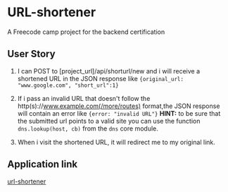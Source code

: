 # URL-shortener

A Freecode camp project for the backend certification

## User Story

1. I can POST to [project_url]/api/shorturl/new and i will receive a shortened
URL in the JSON response like `{original_url: "www.google.com", "short_url":1}`

2. If i pass an invalid URL that doesn't follow the
http(s)://www.example.com(/more/routes) format,the JSON response will contain an
error like `{error: "invalid URL"}`
**HINT:** to be sure that the submitted url points to a valid site you can use
the function `dns.lookup(host, cb)` from the  `dns` core module.

3. When i visit the shortened URL, it will redirect me to my original link.

## Application link
[url-shortener](https://url-shortener-sk.herokuapp.com/)

